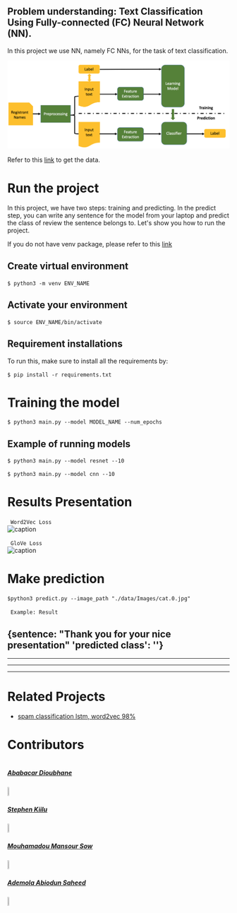 ## Problem understanding: Text Classification Using Fully-connected (FC) Neural Network (NN).
In this project we use NN, namely FC NNs, for the task of text classification. </br>

<!-- <img src="images/cat.0.jpg" align="center">
<img src="images/dog.0.jpg" align="right"> -->

![](./figures/flow-1.png) 
<!-- <br> -->
Refer to this [link](https://www.kaggle.com/datasets/prakharrathi25/google-play-store-reviews) to get the data.

# Run the project #
In this project, we have two steps: training and predicting. In the predict step, you can write any sentence for the model from your laptop and predict the class of review the sentence belongs to. Let's show you how to run the project.

If you do not have venv package, please refer to this [link](https://linuxize.com/post/how-to-create-python-virtual-environments-on-ubuntu-18-04/)
</br>

## Create virtual environment ##

```
$ python3 -m venv ENV_NAME
```
## Activate your environment ##

```
$ source ENV_NAME/bin/activate
```

## Requirement installations ##
To run this, make sure to install all the requirements by:

```
$ pip install -r requirements.txt 
```
# Training the model #

```
$ python3 main.py --model MODEL_NAME --num_epochs
```
## Example of running models ##

```
$ python3 main.py --model resnet --10
```

```
$ python3 main.py --model cnn --10
```

# Results Presentation

``` Word2Vec Loss```  </br>
![caption](./figures/W2V.jpeg) 

``` GloVe Loss```  </br>
![caption](./figures/glove1.jpeg) 

# Make prediction #

```
$python3 predict.py --image_path "./data/Images/cat.0.jpg"
```

``` Example: Result```  </br>

{sentence: "Thank you for your nice presentation" 'predicted class': ''}
---
___

---
___


# Related Projects #

* <a href= 'https://www.kaggle.com/code/preatcher/spam-classification-lstm-word2vec-98/notebook'> spam classification lstm, word2vec 98% </a>



# Contributors #
<div style="display:flex;align-items:center">

<div style="display:flex;align-items:center">
    <div>
        <h5> <a href='..'> Ababacar Dioubhane</a> </h5> <img src="./figures/Aba.jpeg" height= 7% width= 7%>
<div>
    <h5> <a href='.'> Stephen Kiilu </a> </h5> <img src="./figures/stephen.jpeg" height= 7% width= 7%>
    
<div>
    <h5> <a href='.'> Mouhamadou Mansour Sow</a> </h5> <img src="./figures/monsur.jpeg" height= 7% width= 7%>
    
</div>
 <h5> <a href='.'> Ademola Abiodun Saheed</a> </h5> <img src="./figures/IMG_20201220_154414_1.jpg" height= 7% width= 7%>
    
</div>